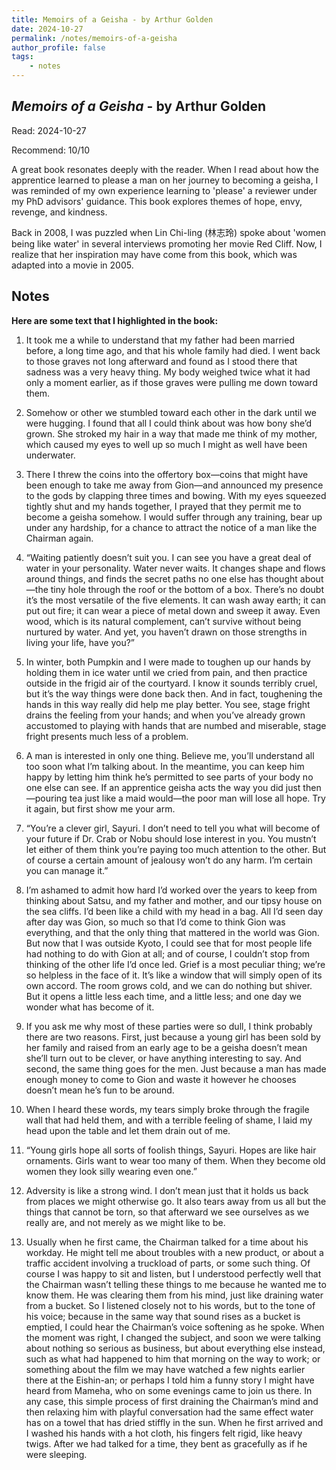 ```yaml
---
title: Memoirs of a Geisha - by Arthur Golden
date: 2024-10-27
permalink: /notes/memoirs-of-a-geisha
author_profile: false
tags:
    - notes
---
```


## *Memoirs of a Geisha* - by Arthur Golden

Read: 2024-10-27

Recommend: 10/10

A great book resonates deeply with the reader. When I read about how the apprentice learned to please a man on her journey to becoming a geisha, I was reminded of my own experience learning to 'please' a reviewer under my PhD advisors' guidance. This book explores themes of hope, envy, revenge, and kindness. 

Back in 2008, I was puzzled when Lin Chi-ling (林志玲) spoke about 'women being like water' in several interviews promoting her movie Red Cliff. Now, I realize that her inspiration may have come from this book, which was adapted into a movie in 2005.


## Notes

**Here are some text that I highlighted in the book:** 

1. It took me a while to understand that my father had been married before, a long time ago, and that his whole family had died. I went back to those graves not long afterward and found as I stood there that sadness was a very heavy thing. My body weighed twice what it had only a moment earlier, as if those graves were pulling me down toward them.

1. Somehow or other we stumbled toward each other in the dark until we were hugging. I found that all I could think about was how bony she’d grown. She stroked my hair in a way that made me think of my mother, which caused my eyes to well up so much I might as well have been underwater.

1. There I threw the coins into the offertory box—coins that might have been enough to take me away from Gion—and announced my presence to the gods by clapping three times and bowing. With my eyes squeezed tightly shut and my hands together, I prayed that they permit me to become a geisha somehow. I would suffer through any training, bear up under any hardship, for a chance to attract the notice of a man like the Chairman again.

1. “Waiting patiently doesn’t suit you. I can see you have a great deal of water in your personality. Water never waits. It changes shape and flows around things, and finds the secret paths no one else has thought about—the tiny hole through the roof or the bottom of a box. There’s no doubt it’s the most versatile of the five elements. It can wash away earth; it can put out fire; it can wear a piece of metal down and sweep it away. Even wood, which is its natural complement, can’t survive without being nurtured by water. And yet, you haven’t drawn on those strengths in living your life, have you?”

1. In winter, both Pumpkin and I were made to toughen up our hands by holding them in ice water until we cried from pain, and then practice outside in the frigid air of the courtyard. I know it sounds terribly cruel, but it’s the way things were done back then. And in fact, toughening the hands in this way really did help me play better. You see, stage fright drains the feeling from your hands; and when you’ve already grown accustomed to playing with hands that are numbed and miserable, stage fright presents much less of a problem.

1. A man is interested in only one thing. Believe me, you’ll understand all too soon what I’m talking about. In the meantime, you can keep him happy by letting him think he’s permitted to see parts of your body no one else can see. If an apprentice geisha acts the way you did just then—pouring tea just like a maid would—the poor man will lose all hope. Try it again, but first show me your arm.

1. “You’re a clever girl, Sayuri. I don’t need to tell you what will become of your future if Dr. Crab or Nobu should lose interest in you. You mustn’t let either of them think you’re paying too much attention to the other. But of course a certain amount of jealousy won’t do any harm. I’m certain you can manage it.”

1.  I’m ashamed to admit how hard I’d worked over the years to keep from thinking about Satsu, and my father and mother, and our tipsy house on the sea cliffs. I’d been like a child with my head in a bag. All I’d seen day after day was Gion, so much so that I’d come to think Gion was everything, and that the only thing that mattered in the world was Gion. But now that I was outside Kyoto, I could see that for most people life had nothing to do with Gion at all; and of course, I couldn’t stop from thinking of the other life I’d once led. Grief is a most peculiar thing; we’re so helpless in the face of it. It’s like a window that will simply open of its own accord. The room grows cold, and we can do nothing but shiver. But it opens a little less each time, and a little less; and one day we wonder what has become of it.

1. If you ask me why most of these parties were so dull, I think probably there are two reasons. First, just because a young girl has been sold by her family and raised from an early age to be a geisha doesn’t mean she’ll turn out to be clever, or have anything interesting to say. And second, the same thing goes for the men. Just because a man has made enough money to come to Gion and waste it however he chooses doesn’t mean he’s fun to be around. 

1. When I heard these words, my tears simply broke through the fragile wall that had held them, and with a terrible feeling of shame, I laid my head upon the table and let them drain out of me. 

1. “Young girls hope all sorts of foolish things, Sayuri. Hopes are like hair ornaments. Girls want to wear too many of them. When they become old women they look silly wearing even one.”

1. Adversity is like a strong wind. I don’t mean just that it holds us back from places we might otherwise go. It also tears away from us all but the things that cannot be torn, so that afterward we see ourselves as we really are, and not merely as we might like to be.

1. Usually when he first came, the Chairman talked for a time about his workday. He might tell me about troubles with a new product, or about a traffic accident involving a truckload of parts, or some such thing. Of course I was happy to sit and listen, but I understood perfectly well that the Chairman wasn’t telling these things to me because he wanted me to know them. He was clearing them from his mind, just like draining water from a bucket. So I listened closely not to his words, but to the tone of his voice; because in the same way that sound rises as a bucket is emptied, I could hear the Chairman’s voice softening as he spoke. When the moment was right, I changed the subject, and soon we were talking about nothing so serious as business, but about everything else instead, such as what had happened to him that morning on the way to work; or something about the film we may have watched a few nights earlier there at the Eishin-an; or perhaps I told him a funny story I might have heard from Mameha, who on some evenings came to join us there. In any case, this simple process of first draining the Chairman’s mind and then relaxing him with playful conversation had the same effect water has on a towel that has dried stiffly in the sun. When he first arrived and I washed his hands with a hot cloth, his fingers felt rigid, like heavy twigs. After we had talked for a time, they bent as gracefully as if he were sleeping.

